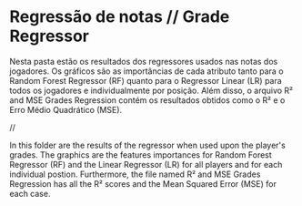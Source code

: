 # Regressão de notas // Grade Regressor

Nesta pasta estão os resultados dos regressores usados nas notas dos jogadores. Os gráficos são as importâncias de cada atributo tanto para o Random Forest Regressor (RF) quanto para o Regressor Linear (LR) para todos os jogadores e individualmente por posição. Além disso, o arquivo R² and MSE Grades Regression contém os resultados obtidos como o R² e o Erro Médio Quadrático (MSE).

//

In this folder are the results of the regressor when used upon the player's grades. The graphics are the features importances for Random Forest Regressor (RF) and the Linear Regressor (LR) for all players and for each individual postion.  Furthermore, the file named R² and MSE Grades Regression has all the R² scores and the Mean Squared Error (MSE) for each case.